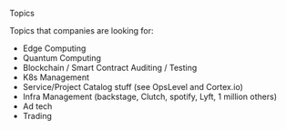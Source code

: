 Topics

Topics that companies are looking for:

- Edge Computing
- Quantum Computing
- Blockchain / Smart Contract Auditing / Testing
- K8s Management
- Service/Project Catalog stuff (see OpsLevel and Cortex.io)
- Infra Management (backstage, Clutch, spotify, Lyft, 1 million others)
- Ad tech
- Trading
